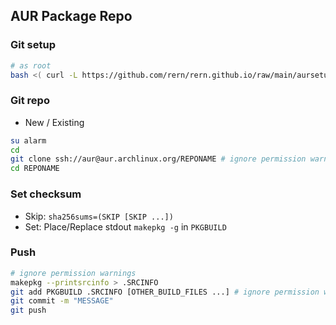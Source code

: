 AUR Package Repo
---

### Git setup
```sh
# as root
bash <( curl -L https://github.com/rern/rern.github.io/raw/main/aursetup.sh )
```

### Git repo
- New / Existing
```sh
su alarm
cd
git clone ssh://aur@aur.archlinux.org/REPONAME # ignore permission warnings
cd REPONAME
```

### Set checksum
- Skip: `sha256sums=(SKIP [SKIP ...])`
- Set: Place/Replace stdout `makepkg -g` in `PKGBUILD`

### Push
```sh
# ignore permission warnings
makepkg --printsrcinfo > .SRCINFO
git add PKGBUILD .SRCINFO [OTHER_BUILD_FILES ...] # ignore permission warnings
git commit -m "MESSAGE"
git push
```
